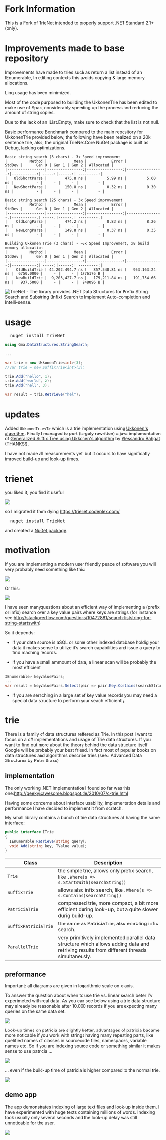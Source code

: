 # Fork Information

This is a Fork of TrieNet intended to properly support .NET Standard 2.1+ (only).

# Improvements made to base repository
Improvements have made to tries such as return a list instead of an IEnumerable, In editing contexts this avoids copying & large memory allocations. 

Linq usage has been minimized.

Most of the code purposed to building the UkkonenTrie has been edited to make use of Span, considerably speeding up the process and reducing the amount of string copies.


Due to the lack of an IList<T>.Empty, make sure to check that the list is not null.


Basic performance Benchmark compared to the main repository for UkkonenTrie provided below, the following have been realized on a 20k sentence trie, also, the original TrieNet.Core NuGet package is built as Debug, lacking optimizations.
```
Basic string search (3 chars) - 3x Speed improvement
|          Method |            Mean |           Error |          StdDev |      Gen 0 | Gen 1 | Gen 2 | Allocated |
|-----------------|----------------:|----------------:|----------------:|-----------:| -----:|------:| ---------:| 
|   OldShortParse |        475.8 ns |         5.99 ns |         5.60 ns |          - |     - |     - |         - |
|   NewShortParse |        150.8 ns |         0.32 ns |         0.30 ns |          - |     - |     - |         - |

Basic string search (25 chars) - 3x Speed improvement
|          Method |            Mean |           Error |          StdDev |      Gen 0 | Gen 1 | Gen 2 | Allocated |
|-----------------|----------------:|----------------:|----------------:|-----------:| -----:|------:| ---------:| 
|    OldLongParse |        474.2 ns |         8.83 ns |         8.26 ns |          - |     - |     - |         - |
|    NewLongParse |        149.8 ns |         0.37 ns |         0.35 ns |          - |     - |     - |         - |

Building Ukkonen Trie (3 chars) - ~5x Speed Improvement, x8 build memory allocation
|          Method |            Mean |           Error |          StdDev |      Gen 0 | Gen 1 | Gen 2 | Allocated |
|-----------------|----------------:|----------------:|----------------:|-----------:| -----:|------:| ---------:| 
|    OldBuildTrie | 44,202,494.7 ns |   857,548.81 ns |   953,163.24 ns |  6750.0000 |     - |     - | 1776176 B |
|    NewBuildTrie |  9,203,427.7 ns |   179,211.84 ns |   191,754.66 ns |   937.5000 |     - |     - |  248096 B |
```





![TrieNet - The library provides .NET Data Structures for Prefix String Search and Substring (Infix) Search to Implement Auto-completion and Intelli-sense.](/img/trienet.png)

# usage

<pre>
  nuget install TrieNet
</pre>


```csharp
using Gma.DataStructures.StringSearch;
	
...

var trie = new UkkonenTrie<int>(3);
//var trie = new SuffixTrie<int>(3);

trie.Add("hello", 1);
trie.Add("world", 2);
trie.Add("hell", 3);

var result = trie.Retrieve("hel");
```

# updates

Added `UkkonenTrie<T>` which is a trie implementation using [Ukkonen's algorithm](https://en.wikipedia.org/wiki/Ukkonen%27s_algorithm).
Finally I managed to port (largely rewritten) a java implementation of [Generalized Suffix Tree using Ukkonen's algorithm](https://github.com/abahgat/suffixtree) by [Alessandro Bahgat](https://github.com/abahgat) (THANKS!). 

I have not made all measurements yet, but it occurs to have significatly imroved build-up and look-up times. 

# trienet

you liked it, you find it useful

![](/img/reviews.png)

so I migrated it from dying https://trienet.codeplex.com/ 

<pre>
  nuget install TrieNet
</pre>

and created a [NuGet package](https://www.nuget.org/packages/TrieNet/).


# motivation
If you are implementing a modern user friendly peace of software you will very probably need something like this:

![](/img/trie-example.png)

Or this:

![](/img/trie-example_2.png)

I have seen manyquestions about an efficient way of implementing a (prefix or infix) search over a key value pairs where keys are strings (for instance see:http://stackoverflow.com/questions/10472881/search-liststring-for-string-startswith).

So it depends:

* If your data source is aSQL or some other indexed database holdig your data it makes sense to utilize it’s search capabilities and issue a query to find maching records.

* If you have a small ammount of data, a linear scan will be probably the most efficient.

 
```csharp
IEnumerable> keyValuePairs;
...
var result = keyValuePairs.Select(pair => pair.Key.Contains(searchString));
``` 
 

* If you are seraching in a large set of key value records you may need a special data structure to perform your seach efficiently.


# trie

There is a family of data structures reffered as Trie. In this post I want to focus on a c# implementations and usage of Trie data structures. If you want to find out more about the theory behind the data structure itself Google will be probably your best friend. In fact most of popular books on data structures and algorithms describe tries (see.: Advanced Data Structures by Peter Brass)

## implementation

The only working .NET implementation I found so far was this one:http://geekyisawesome.blogspot.de/2010/07/c-trie.html

Having some concerns about interface usability, implementation details and performance I have decided to implement it from scratch.

My small library contains a bunch of trie data structures all having the same interface:


```csharp
public interface ITrie
{
  IEnumerable Retrieve(string query);
  void Add(string key, TValue value);
}
```

Class|Description  
-----|-------------
`Trie` | the simple trie, allows only prefix search, like `.Where(s => s.StartsWith(searchString))`
`SuffixTrie` | allows also infix search, like `.Where(s => s.Contains(searchString))`
`PatriciaTrie` | compressed trie, more compact, a bit more efficient during look-up, but a quite slower durig build-up.
`SuffixPatriciaTrie` | the same as PatriciaTrie, also enabling infix search.
`ParallelTrie` | very primitively implemented parallel data structure which allows adding data and retriving results from different threads simultaneusly.

## preformance

Important: all diagrams are given in logarithmic scale on x-axis.

To answer the question about when to use trie vs. linear search beter I’v experimeted with real data.
As you can see below using a trie data structure may already be reasonable after 10.000 records if you are expecting many queries on the same data set.

![](/img/trie-look-up1.png)

Look-up times on patricia are slightly better, advantages of patricia bacame more noticable if you work with strings having many repeating parts, like quelified names of classes in sourcecode files, namespaces, variable names etc. So if you are indexing source code or something similar it makes sense to use patricia …

![](/img/trie-look-up2.png)

… even if the build-up time of patricia is higher compared to the normal trie.

![](/img/trie-build-up1.png)

 

## demo app

The app demonstrates indexing of large text files and look-up inside them. I have experimented with huge texts containing millions of words. Indexing took usually only several seconds and the look-up delay was still unnoticable for the user.

![](/img/trie-demo-app.png)

